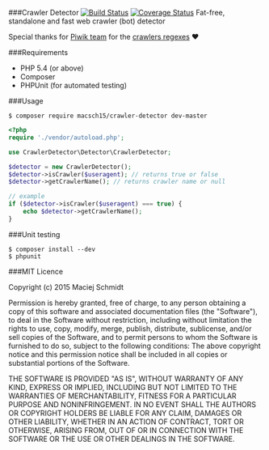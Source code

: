 ###Crawler Detector [![Build Status](https://travis-ci.org/Macsch15/CrawlerDetector.svg?branch=master)](https://travis-ci.org/Macsch15/CrawlerDetector) [![Coverage Status](https://coveralls.io/repos/Macsch15/CrawlerDetector/badge.svg?branch=master&service=github)](https://coveralls.io/github/Macsch15/CrawlerDetector?branch=master) 
Fat-free, standalone and fast web crawler (bot) detector

Special thanks for [Piwik team](http://piwik.org/team/) for the [crawlers regexes](https://github.com/piwik/device-detector/blob/master/regexes/bots.yml) :heart:

###Requirements
- PHP 5.4 (or above)
- Composer
- PHPUnit (for automated testing)

###Usage
```
$ composer require macsch15/crawler-detector dev-master
```

```php
<?php
require './vendor/autoload.php';

use CrawlerDetector\Detector\CrawlerDetector;

$detector = new CrawlerDetector();
$detector->isCrawler($useragent); // returns true or false
$detector->getCrawlerName(); // returns crawler name or null

// example
if ($detector->isCrawler($useragent) === true) {
    echo $detector->getCrawlerName();
} 
```

###Unit testing
```
$ composer install --dev
$ phpunit
```

###MIT Licence

Copyright (c) 2015 Maciej Schmidt

Permission is hereby granted, free of charge, to any person obtaining a copy 
of this software and associated documentation files (the "Software"), to deal
in the Software without restriction, including without limitation the rights
to use, copy, modify, merge, publish, distribute, sublicense, and/or sell
copies of the Software, and to permit persons to whom the Software is furnished
to do so, subject to the following conditions:
The above copyright notice and this permission notice shall be included in all
copies or substantial portions of the Software.

THE SOFTWARE IS PROVIDED "AS IS", WITHOUT WARRANTY OF ANY KIND, EXPRESS OR
IMPLIED, INCLUDING BUT NOT LIMITED TO THE WARRANTIES OF MERCHANTABILITY,
FITNESS FOR A PARTICULAR PURPOSE AND NONINFRINGEMENT. IN NO EVENT SHALL THE
AUTHORS OR COPYRIGHT HOLDERS BE LIABLE FOR ANY CLAIM, DAMAGES OR OTHER
LIABILITY, WHETHER IN AN ACTION OF CONTRACT, TORT OR OTHERWISE, ARISING FROM,
OUT OF OR IN CONNECTION WITH THE SOFTWARE OR THE USE OR OTHER DEALINGS IN
THE SOFTWARE.

